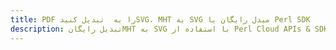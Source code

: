 ---title: PDF را به  تبدیل کنیدSVG، MHT به SVG مبدل رایگان یا Perl SDKdescription: تبدیل رایگانMHT به SVG با استفاده از Perl Cloud APIs & SDK همچنین اسناد PDF را در Cloud ایجاد، ویرایش و رندر کنید.---